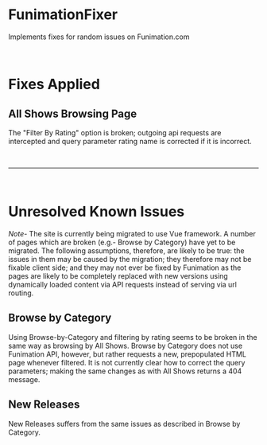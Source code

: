 # FunimationFixer
 Implements fixes for random issues on Funimation.com

&nbsp;

# Fixes Applied
## All Shows Browsing Page
The "Filter By Rating" option is broken; outgoing api requests are intercepted and query parameter rating name is corrected if it is incorrect.

&nbsp;

---

&nbsp;

# Unresolved Known Issues
*Note*- The site is currently being migrated to use Vue framework. A number of pages which are broken (e.g.- Browse by Category) have yet to be migrated. The following assumptions, therefore, are likely to be true: the issues in them may be caused by the migration; they therefore may not be fixable client side; and they may not ever be fixed by Funimation as the pages are likely to be completely replaced with new versions using dynamically loaded content via API requests instead of serving via url routing.
## Browse by Category
Using Browse-by-Category and filtering by rating seems to be broken in the same way as browsing by All Shows. Browse by Category does not use Funimation API, however, but rather requests a new, prepopulated HTML page whenever filtered. It is not currently clear how to correct the query parameters; making the same changes as with All Shows returns a 404 message.
## New Releases
New Releases suffers from the same issues as described in Browse by Category.